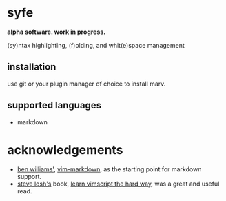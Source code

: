syfe
====

**alpha software. work in progress.**

(sy)ntax highlighting, (f)olding, and whit(e)space management

## installation

use git or your plugin manager of choice to install marv.

## supported languages

* markdown

# acknowledgements

* [ben williams'](https://plasticboy.com/), [vim-markdown](https://github.com/plasticboy/vim-markdown), as the starting point for markdown support.
* [steve losh's](https://stevelosh.com/) book, [learn vimscript the hard way](https://learnvimscriptthehardway.stevelosh.com/), was a great and useful read.
